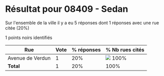 # Résultat pour 08409 - Sedan

Sur l'ensemble de la ville il y a eu 5 réponses dont 1 réponses avec une rue citée (20%)

1 points noirs identifiés

| Rue | Vote | % réponses | % Nb rues cités|
|-----|------|------------|----------------|
| Avenue de Verdun | 1 | 20% | <img src="../../img/bar_100.gif" />&nbsp;100%|
| **Total** | 1 | 20% | 100%|
